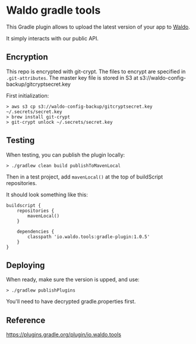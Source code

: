 # Waldo gradle tools

This Gradle plugin allows to upload the latest version of your app to [Waldo](https://www.waldo.io).

It simply interacts with our public API.

## Encryption

This repo is encrypted with git-crypt.
The files to encrypt are specified in `.git-attributes`.
The master key file is stored in S3 at s3://waldo-config-backup/gitcryptsecret.key

First initialization:
```
> aws s3 cp s3://waldo-config-backup/gitcryptsecret.key ~/.secrets/secret.key
> brew install git-crypt
> git-crypt unlock ~/.secrets/secret.key
```

## Testing

When testing, you can publish the plugin locally:
```
> ./gradlew clean build publishToMavenLocal
```

Then in a test project, add `mavenLocal()` at the top of buildScript repositories.

It should look something like this:

```
buildscript {
    repositories {
        mavenLocal()
    }

    dependencies {
        classpath 'io.waldo.tools:gradle-plugin:1.0.5'
    }
}
```

## Deploying

When ready, make sure the version is upped, and use:
```
> ./gradlew publishPlugins
```
You'll need to have decrypted gradle.properties first.

## Reference

https://plugins.gradle.org/plugin/io.waldo.tools
